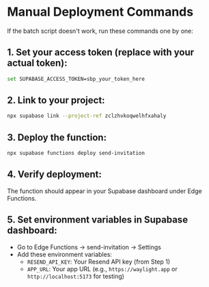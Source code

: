 # Manual Deployment Commands

If the batch script doesn't work, run these commands one by one:

## 1. Set your access token (replace with your actual token):
```bash
set SUPABASE_ACCESS_TOKEN=sbp_your_token_here
```

## 2. Link to your project:
```bash
npx supabase link --project-ref zclzhvkoqwelhfxahaly
```

## 3. Deploy the function:
```bash
npx supabase functions deploy send-invitation
```

## 4. Verify deployment:
The function should appear in your Supabase dashboard under Edge Functions.

## 5. Set environment variables in Supabase dashboard:
- Go to Edge Functions → send-invitation → Settings
- Add these environment variables:
  - `RESEND_API_KEY`: Your Resend API key (from Step 1)
  - `APP_URL`: Your app URL (e.g., `https://waylight.app` or `http://localhost:5173` for testing)